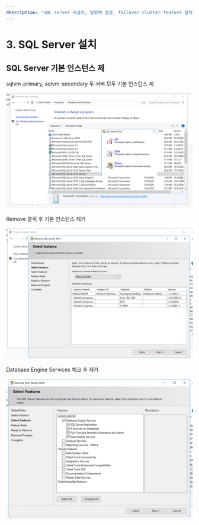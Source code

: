 ```yaml
---
description: 'SQL server 재설치, 방화벽 설정, failover cluster feature 설치, domain join'
---
```


# 3. SQL Server 설치

## SQL Server 기본 인스턴스 제 

sqlvm-primary, sqlvm-secondary 두 서버 모두 기본 인스턴스 제

![](../../../.gitbook/assets/dcvm-dc-install23.png)

Remove 클릭 후 기본 인스턴스 제거

![](../../../.gitbook/assets/dcvm-dc-install24.png)

Database Engine Services 체크 후 제거

![](../../../.gitbook/assets/dcvm-dc-install25.png)



